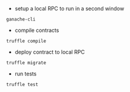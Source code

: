 - setup a local RPC to run in a second window
```
ganache-cli
```

- compile contracts
```
truffle compile
```

- deploy contract to local RPC
```
truffle migrate
```

- run tests
```
truffle test
```
